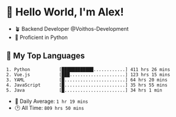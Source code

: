 # 👋 Hello World, I'm Alex!

- 🪴 Backend Developer @Voithos-Development
- 🐍 Proficient in Python

## 💚 My Top Languages
```
1. Python           [████████████............] 411 hrs 26 mins
2. Vue.js           [███.....................] 123 hrs 15 mins
3. YAML             [█.......................] 64 hrs 20 mins
4. JavaScript       [█.......................] 35 hrs 55 mins
5. Java             [█.......................] 34 hrs 1 min
```
- 💪 Daily Average: `1 hr 19 mins`
- 🕑 All Time: `809 hrs 50 mins`